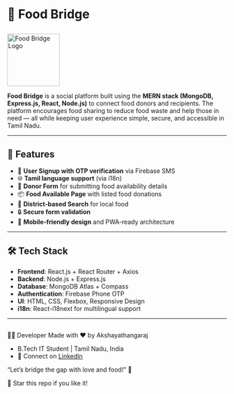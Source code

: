 # 🍲 Food Bridge<p align="center">
  <img src="https://github.com/user-attachments/assets/52325ef7-a05a-41b4-a05f-5fb850710f1d" alt="Food Bridge Logo" width="120" height="120"/>
</p>


**Food Bridge** is a social platform built using the **MERN stack (MongoDB, Express.js, React, Node.js)** to connect food donors and recipients. The platform encourages food sharing to reduce food waste and help those in need — all while keeping user experience simple, secure, and accessible in Tamil Nadu.

---

## 🚀 Features

- 📱 **User Signup with OTP verification** via Firebase SMS
- 🌐 **Tamil language support** (via i18n)
- 📝 **Donor Form** for submitting food availability details
- 📦 **Food Available Page** with listed food donations
- 📍 **District-based Search** for local food
- 🔒 **Secure form validation**
- 📱 **Mobile-friendly design** and PWA-ready architecture

---

## 🛠 Tech Stack

- **Frontend**: React.js + React Router + Axios
- **Backend**: Node.js + Express.js
- **Database**: MongoDB Atlas + Compass
- **Authentication**: Firebase Phone OTP
- **UI**: HTML, CSS, Flexbox, Responsive Design
- **i18n**: React-i18next for multilingual support

---

##
🧑‍💻 Developer
Made with ❤️ by Akshayathangaraj
- B.Tech IT Student | Tamil Nadu, India 
- 🔗 Connect on [LinkedIn](https://www.linkedin.com/in/akshaya/)

“Let’s bridge the gap with love and food!” 🍛

🌟 Star this repo if you like it!


